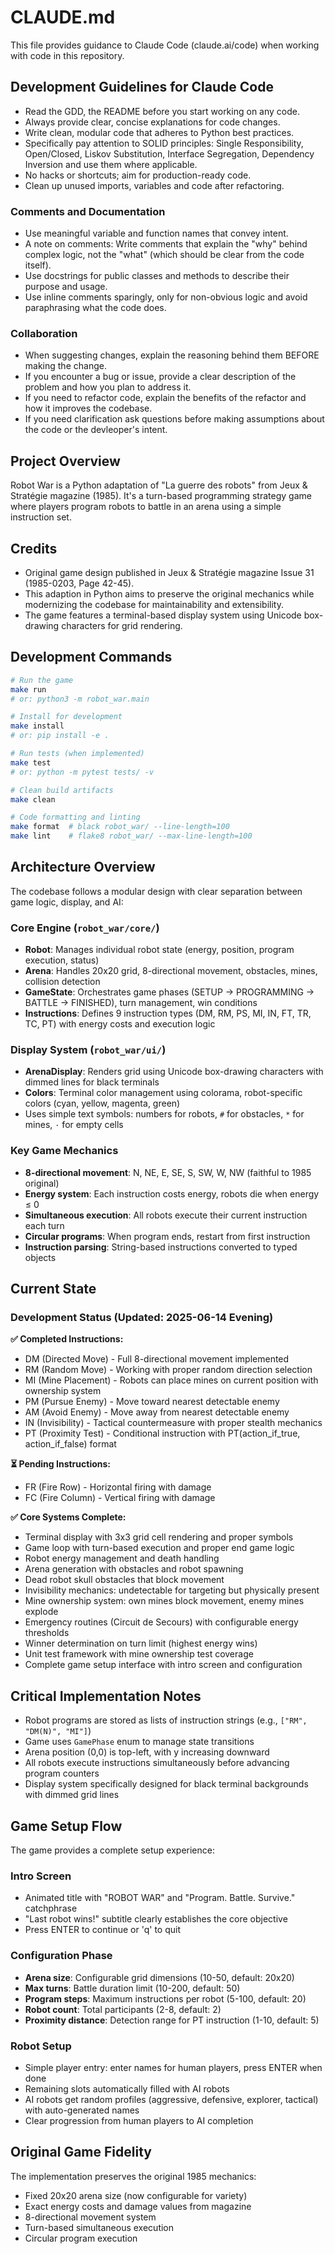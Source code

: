 # CLAUDE.md

This file provides guidance to Claude Code (claude.ai/code) when working with code in this repository.

## Development Guidelines for Claude Code
- Read the GDD, the README before you start working on any code.
- Always provide clear, concise explanations for code changes.
- Write clean, modular code that adheres to Python best practices.
- Specifically pay attention to SOLID principles: Single Responsibility, Open/Closed, Liskov Substitution, Interface Segregation, Dependency Inversion and use them where applicable.
- No hacks or shortcuts; aim for production-ready code.
- Clean up unused imports, variables and code after refactoring.

### Comments and Documentation
- Use meaningful variable and function names that convey intent.
- A note on comments: Write comments that explain the "why" behind complex logic, not the "what" (which should be clear from the code itself).
- Use docstrings for public classes and methods to describe their purpose and usage.
- Use inline comments sparingly, only for non-obvious logic and avoid paraphrasing what the code does.

### Collaboration
- When suggesting changes, explain the reasoning behind them BEFORE making the change.
- If you encounter a bug or issue, provide a clear description of the problem and how you plan to address it.
- If you need to refactor code, explain the benefits of the refactor and how it improves the codebase.
- If you need clarification ask questions before making assumptions about the code or the devleoper's intent.

## Project Overview

Robot War is a Python adaptation of "La guerre des robots" from Jeux & Stratégie magazine (1985). It's a turn-based programming strategy game where players program robots to battle in an arena using a simple instruction set.

## Credits
- Original game design published in Jeux & Stratégie magazine Issue 31 (1985-0203, Page 42-45).
- This adaption in Python aims to preserve the original mechanics while modernizing the codebase for maintainability and extensibility.
- The game features a terminal-based display system using Unicode box-drawing characters for grid rendering.

## Development Commands

```bash
# Run the game
make run
# or: python3 -m robot_war.main

# Install for development
make install
# or: pip install -e .

# Run tests (when implemented)
make test
# or: python -m pytest tests/ -v

# Clean build artifacts
make clean

# Code formatting and linting
make format  # black robot_war/ --line-length=100
make lint    # flake8 robot_war/ --max-line-length=100
```

## Architecture Overview

The codebase follows a modular design with clear separation between game logic, display, and AI:

### Core Engine (`robot_war/core/`)
- **Robot**: Manages individual robot state (energy, position, program execution, status)
- **Arena**: Handles 20x20 grid, 8-directional movement, obstacles, mines, collision detection
- **GameState**: Orchestrates game phases (SETUP → PROGRAMMING → BATTLE → FINISHED), turn management, win conditions
- **Instructions**: Defines 9 instruction types (DM, RM, PS, MI, IN, FT, TR, TC, PT) with energy costs and execution logic

### Display System (`robot_war/ui/`)
- **ArenaDisplay**: Renders grid using Unicode box-drawing characters with dimmed lines for black terminals
- **Colors**: Terminal color management using colorama, robot-specific colors (cyan, yellow, magenta, green)
- Uses simple text symbols: numbers for robots, `#` for obstacles, `*` for mines, `·` for empty cells

### Key Game Mechanics
- **8-directional movement**: N, NE, E, SE, S, SW, W, NW (faithful to 1985 original)
- **Energy system**: Each instruction costs energy, robots die when energy ≤ 0
- **Simultaneous execution**: All robots execute their current instruction each turn
- **Circular programs**: When program ends, restart from first instruction
- **Instruction parsing**: String-based instructions converted to typed objects

## Current State

### Development Status (Updated: 2025-06-14 Evening)

**✅ Completed Instructions:**
- DM (Directed Move) - Full 8-directional movement implemented
- RM (Random Move) - Working with proper random direction selection
- MI (Mine Placement) - Robots can place mines on current position with ownership system
- PM (Pursue Enemy) - Move toward nearest detectable enemy
- AM (Avoid Enemy) - Move away from nearest detectable enemy
- IN (Invisibility) - Tactical countermeasure with proper stealth mechanics
- PT (Proximity Test) - Conditional instruction with PT(action_if_true, action_if_false) format

**⏳ Pending Instructions:**
- FR (Fire Row) - Horizontal firing with damage
- FC (Fire Column) - Vertical firing with damage

**✅ Core Systems Complete:**
- Terminal display with 3x3 grid cell rendering and proper symbols
- Game loop with turn-based execution and proper end game logic
- Robot energy management and death handling
- Arena generation with obstacles and robot spawning
- Dead robot skull obstacles that block movement
- Invisibility mechanics: undetectable for targeting but physically present
- Mine ownership system: own mines block movement, enemy mines explode
- Emergency routines (Circuit de Secours) with configurable energy thresholds
- Winner determination on turn limit (highest energy wins)
- Unit test framework with mine ownership test coverage
- Complete game setup interface with intro screen and configuration

## Critical Implementation Notes

- Robot programs are stored as lists of instruction strings (e.g., `["RM", "DM(N)", "MI"]`)
- Game uses `GamePhase` enum to manage state transitions
- Arena position (0,0) is top-left, with y increasing downward
- All robots execute instructions simultaneously before advancing program counters
- Display system specifically designed for black terminal backgrounds with dimmed grid lines

## Game Setup Flow

The game provides a complete setup experience:

### Intro Screen
- Animated title with "ROBOT WAR" and "Program. Battle. Survive." catchphrase
- "Last robot wins!" subtitle clearly establishes the core objective
- Press ENTER to continue or 'q' to quit

### Configuration Phase
- **Arena size**: Configurable grid dimensions (10-50, default: 20x20)
- **Max turns**: Battle duration limit (10-200, default: 50)  
- **Program steps**: Maximum instructions per robot (5-100, default: 20)
- **Robot count**: Total participants (2-8, default: 2)
- **Proximity distance**: Detection range for PT instruction (1-10, default: 5)

### Robot Setup
- Simple player entry: enter names for human players, press ENTER when done
- Remaining slots automatically filled with AI robots
- AI robots get random profiles (aggressive, defensive, explorer, tactical) with auto-generated names
- Clear progression from human players to AI completion

## Original Game Fidelity

The implementation preserves the original 1985 mechanics:
- Fixed 20x20 arena size (now configurable for variety)
- Exact energy costs and damage values from magazine
- 8-directional movement system
- Turn-based simultaneous execution
- Circular program execution
